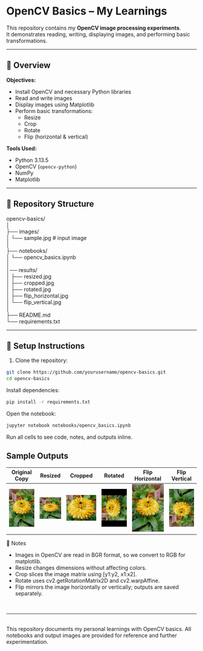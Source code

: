 





#  OpenCV Basics – My Learnings

This repository contains my **OpenCV image processing experiments**.  
It demonstrates reading, writing, displaying images, and performing basic transformations.

---

## 📖 Overview

**Objectives:**
- Install OpenCV and necessary Python libraries
- Read and write images
- Display images using Matplotlib
- Perform basic transformations:
  - Resize
  - Crop
  - Rotate
  - Flip (horizontal & vertical)

**Tools Used:**
- Python 3.13.5
- OpenCV (`opencv-python`)
- NumPy
- Matplotlib

---

## 📂 Repository Structure

opencv-basics/   
│   
├── images/  
│   └── sample.jpg  # input image  
│  
├── notebooks/  
│   └── opencv_basics.ipynb  
│  
│── results/  
│   ├── resized.jpg  
│   ├── cropped.jpg  
│   ├── rotated.jpg  
│   ├── flip_horizontal.jpg  
│   └── flip_vertical.jpg  
│  
├── README.md  
└── requirements.txt  

---

## 🚀 Setup Instructions

1. Clone the repository:

```bash
git clone https://github.com/yourusername/opencv-basics.git
cd opencv-basics

```
Install dependencies:

```bash
pip install -r requirements.txt
```

Open the notebook:

```bash
jupyter notebook notebooks/opencv_basics.ipynb
```
Run all cells to see code, notes, and outputs inline.


## Sample Outputs

| Original Copy | Resized | Cropped | Rotated | Flip Horizontal | Flip Vertical |
|---------------|---------|---------|---------|----------------|---------------|
| ![Original Copy](images/sample.jpg) | ![Resized](results/resized.jpg) | ![Cropped](results/cropped.jpg) | ![Rotated](results/rotated.jpg) | ![Flip H](results/flip_horizontal.jpg) | ![Flip V](results/flip_vertical.jpg) |

📌 Notes
- Images in OpenCV are read in BGR format, so we convert to RGB for matplotlib.
- Resize changes dimensions without affecting colors.
- Crop slices the image matrix using [y1:y2, x1:x2].
- Rotate uses cv2.getRotationMatrix2D and cv2.warpAffine.
- Flip mirrors the image horizontally or vertically; outputs are saved separately.  
<br>

---

<br>
This repository documents my personal learnings with OpenCV basics.  
All notebooks and output images are provided for reference and further experimentation.